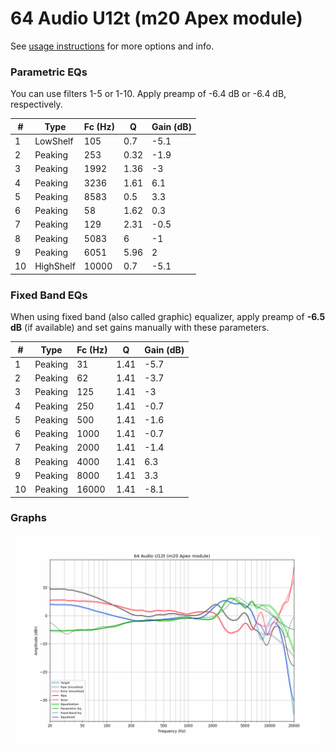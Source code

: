 # 64 Audio U12t (m20 Apex module)
See [usage instructions](https://github.com/jaakkopasanen/AutoEq#usage) for more options and info.

### Parametric EQs
You can use filters 1-5 or 1-10. Apply preamp of -6.4 dB or -6.4 dB, respectively.

|   # | Type      |   Fc (Hz) |    Q |   Gain (dB) |
|-----|-----------|-----------|------|-------------|
|   1 | LowShelf  |       105 | 0.7  |        -5.1 |
|   2 | Peaking   |       253 | 0.32 |        -1.9 |
|   3 | Peaking   |      1992 | 1.36 |        -3   |
|   4 | Peaking   |      3236 | 1.61 |         6.1 |
|   5 | Peaking   |      8583 | 0.5  |         3.3 |
|   6 | Peaking   |        58 | 1.62 |         0.3 |
|   7 | Peaking   |       129 | 2.31 |        -0.5 |
|   8 | Peaking   |      5083 | 6    |        -1   |
|   9 | Peaking   |      6051 | 5.96 |         2   |
|  10 | HighShelf |     10000 | 0.7  |        -5.1 |

### Fixed Band EQs
When using fixed band (also called graphic) equalizer, apply preamp of **-6.5 dB** (if available) and set gains manually with these parameters.

|   # | Type    |   Fc (Hz) |    Q |   Gain (dB) |
|-----|---------|-----------|------|-------------|
|   1 | Peaking |        31 | 1.41 |        -5.7 |
|   2 | Peaking |        62 | 1.41 |        -3.7 |
|   3 | Peaking |       125 | 1.41 |        -3   |
|   4 | Peaking |       250 | 1.41 |        -0.7 |
|   5 | Peaking |       500 | 1.41 |        -1.6 |
|   6 | Peaking |      1000 | 1.41 |        -0.7 |
|   7 | Peaking |      2000 | 1.41 |        -1.4 |
|   8 | Peaking |      4000 | 1.41 |         6.3 |
|   9 | Peaking |      8000 | 1.41 |         3.3 |
|  10 | Peaking |     16000 | 1.41 |        -8.1 |

### Graphs
![](./64%20Audio%20U12t%20(m20%20Apex%20module).png)
